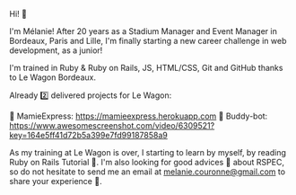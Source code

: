 Hi! 👋 

I'm Mélanie! After 20 years as a Stadium Manager and Event Manager in Bordeaux, Paris and Lille, I'm finally starting a new career challenge in web development, as a junior!

I'm trained in Ruby & Ruby on Rails, JS, HTML/CSS, Git and GitHub thanks to Le Wagon Bordeaux.

Already 2️⃣ delivered projects for Le Wagon:

🚀 MamieExpress: https://mamieexpress.herokuapp.com
🚀 Buddy-bot: https://www.awesomescreenshot.com/video/6309521?key=164e5ff41d72b5a399e7fd99187858a9

As my training at Le Wagon is over, I starting to learn by myself, by reading Ruby on Rails Tutorial 📖.
I'm also looking for good advices 💬 about RSPEC, so do not hesitate to send me an email at melanie.couronne@gmail.com to share your experience 🤝.
